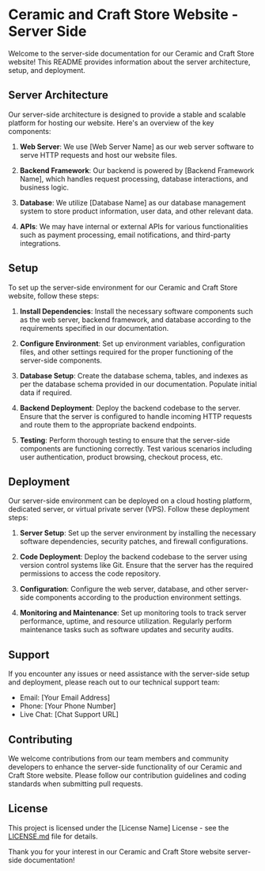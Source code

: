 # Ceramic and Craft Store Website - Server Side

Welcome to the server-side documentation for our Ceramic and Craft Store website! This README provides information about the server architecture, setup, and deployment.

## Server Architecture

Our server-side architecture is designed to provide a stable and scalable platform for hosting our website. Here's an overview of the key components:

1. **Web Server**: We use [Web Server Name] as our web server software to serve HTTP requests and host our website files.

2. **Backend Framework**: Our backend is powered by [Backend Framework Name], which handles request processing, database interactions, and business logic.

3. **Database**: We utilize [Database Name] as our database management system to store product information, user data, and other relevant data.

4. **APIs**: We may have internal or external APIs for various functionalities such as payment processing, email notifications, and third-party integrations.

## Setup

To set up the server-side environment for our Ceramic and Craft Store website, follow these steps:

1. **Install Dependencies**: Install the necessary software components such as the web server, backend framework, and database according to the requirements specified in our documentation.

2. **Configure Environment**: Set up environment variables, configuration files, and other settings required for the proper functioning of the server-side components.

3. **Database Setup**: Create the database schema, tables, and indexes as per the database schema provided in our documentation. Populate initial data if required.

4. **Backend Deployment**: Deploy the backend codebase to the server. Ensure that the server is configured to handle incoming HTTP requests and route them to the appropriate backend endpoints.

5. **Testing**: Perform thorough testing to ensure that the server-side components are functioning correctly. Test various scenarios including user authentication, product browsing, checkout process, etc.

## Deployment

Our server-side environment can be deployed on a cloud hosting platform, dedicated server, or virtual private server (VPS). Follow these deployment steps:

1. **Server Setup**: Set up the server environment by installing the necessary software dependencies, security patches, and firewall configurations.

2. **Code Deployment**: Deploy the backend codebase to the server using version control systems like Git. Ensure that the server has the required permissions to access the code repository.

3. **Configuration**: Configure the web server, database, and other server-side components according to the production environment settings.

4. **Monitoring and Maintenance**: Set up monitoring tools to track server performance, uptime, and resource utilization. Regularly perform maintenance tasks such as software updates and security audits.

## Support

If you encounter any issues or need assistance with the server-side setup and deployment, please reach out to our technical support team:

- Email: [Your Email Address]
- Phone: [Your Phone Number]
- Live Chat: [Chat Support URL]

## Contributing

We welcome contributions from our team members and community developers to enhance the server-side functionality of our Ceramic and Craft Store website. Please follow our contribution guidelines and coding standards when submitting pull requests.

## License

This project is licensed under the [License Name] License - see the [LICENSE.md](LICENSE.md) file for details.

Thank you for your interest in our Ceramic and Craft Store website server-side documentation!


